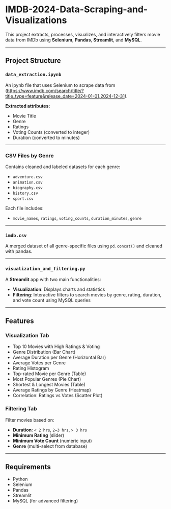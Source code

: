 # IMDB-2024-Data-Scraping-and-Visualizations

This project extracts, processes, visualizes, and interactively filters movie data from IMDb using **Selenium**, **Pandas**, **Streamlit**, and **MySQL**.

---

##  Project Structure

### `data_extraction.ipynb`
An ipynb file that uses Selenium to scrape data from (https://www.imdb.com/search/title/?title_type=feature&release_date=2024-01-01,2024-12-31).

**Extracted attributes:**
- Movie Title
- Genre
- Ratings
- Voting Counts (converted to integer)
- Duration (converted to minutes)

---

### CSV Files by Genre
Contains cleaned and labeled datasets for each genre:
- `adventure.csv`
- `animation.csv`
- `biography.csv`
- `history.csv`
- `sport.csv`

Each file includes:
- `movie_names`, `ratings`, `voting_counts`, `duration_minutes`, `genre`

---

### `imdb.csv`
A merged dataset of all genre-specific files using `pd.concat()` and cleaned with pandas.

---

### `visualization_and_filtering.py`
A **Streamlit** app with two main functionalities:
- **Visualization**: Displays charts and statistics
- **Filtering**: Interactive filters to search movies by genre, rating, duration, and vote count using MySQL queries

---

##  Features

### Visualization Tab
- Top 10 Movies with High Ratings & Voting
- Genre Distribution (Bar Chart)
- Average Duration per Genre (Horizontal Bar)
- Average Votes per Genre
- Rating Histogram
- Top-rated Movie per Genre (Table)
- Most Popular Genres (Pie Chart)
- Shortest & Longest Movies (Table)
- Average Ratings by Genre (Heatmap)
- Correlation: Ratings vs Votes (Scatter Plot)

### Filtering Tab
Filter movies based on:
- **Duration**: `< 2 hrs`, `2–3 hrs`, `> 3 hrs`
- **Minimum Rating** (slider)
- **Minimum Vote Count** (numeric input)
- **Genre** (multi-select from database)

---

## Requirements
- Python
- Selenium
- Pandas
- Streamlit
- MySQL (for advanced filtering)
